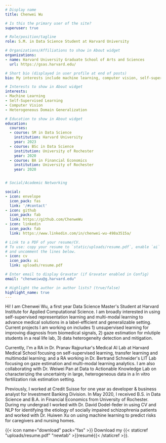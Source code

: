 ```yaml
---
# Display name
title: Chenwei Wu

# Is this the primary user of the site?
superuser: true

# Role/position/tagline
role: S.M. in Data Science Student at Harvard University

# Organizations/Affiliations to show in About widget
organizations:
- name: Harvard University Graduate School of Arts and Sciences
  url: https://gsas.harvard.edu/

# Short bio (displayed in user profile at end of posts)
bio: My interests include machine learning, computer vision, self-supervised learning and my research spans a variety of healthcare and human-centered applications.

# Interests to show in About widget
interests:
- Machine Learning 
- Self-Supervised Learning
- Computer Vision
- Heterogeneous Domain Generalization

# Education to show in About widget
education:
  courses:
  - course: SM in Data Science
    institution: Harvard University
    year: 2023
  - course: BSc in Data Science
    institution: University of Rochester
    year: 2020
  - course: BA in Financial Economics
    institution: University of Rochester
    year: 2020


# Social/Academic Networking

social:
- icon: envelope
  icon_pack: fas
  link: '/#contact'
- icon: github
  icon_pack: fab
  link: https://github.com/ChenweWu
- icon: linkedin
  icon_pack: fab
  link: https://www.linkedin.com/in/chenwei-wu-498a3515a/

# Link to a PDF of your resume/CV.
# To use: copy your resume to `static/uploads/resume.pdf`, enable `ai` icons in `params.toml`, 
# and uncomment the lines below.
- icon: cv
  icon_pack: ai
  link: uploads/resume.pdf

# Enter email to display Gravatar (if Gravatar enabled in Config)
email: "chenweiwu@g.harvard.edu"

# Highlight the author in author lists? (true/false)
highlight_name: true
---
```


Hi! I am Chenwei Wu, a first year Data Science Master's Student at Harvard Institute for Applied Computational Science. I am broadly interested in using self-supervised representation learning and multi-modal learning to advance medical solutions in a label-efficient and generalizable setting. Current projects I am working on includes 1) unsupervised learning for improving diagnosis from biomedical signals, 2) gaze estimation for mlutiple students in a real life lab, 3) data heterogeneity detection and mitigation.

Currently, I'm a RA in Dr. Pranav Rajpurkar's Medical AI Lab at Harvard Medical School focusing on self-supervised learning, transfer learning and multimodal learning; and a RA working in Dr. Bertrand Schneider's LIT Lab focusing on gaze estimation and multi-modal learning analytics. I am also collaborating with Dr. Weiwei Pan at Data to Actionable Knowledge Lab on characterizing the uncertainty in large, heterogeneous data in a In vitro fertilization risk estimation setting.

Previously, I worked at Credit Suisse for one year as developer & business analyst for Investment Banking Division. In May 2020, I received B.S. in Data Science and B.A. in Financial Economics from University of Rochester. During my undergrad I worked with Dr. David Dodel-feder in using CV and NLP for identifying the etiology of socially impaired schizophrenia patients and worked with Dr. Huiwen Xu on using machine learning to predict risks for caregivers and nursing homes.

{{< icon name="download" pack="fas" >}} Download my {{< staticref "uploads/resume.pdf" "newtab" >}}resumé{{< /staticref >}}.
